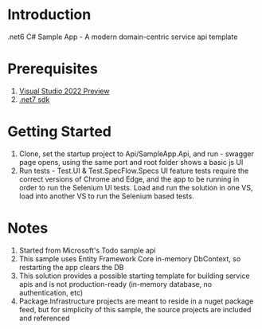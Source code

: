 # Introduction 
.net6 C# Sample App - A modern domain-centric service api template

# Prerequisites
1. [Visual Studio 2022 Preview](https://visualstudio.microsoft.com/vs/preview/)
2. [.net7 sdk](https://dotnet.microsoft.com/en-us/download/dotnet/7.0)

# Getting Started
1.	Clone, set the startup project to Api/SampleApp.Api, and run - swagger page opens, using the same port and root folder shows a basic js UI
2.	Run tests - Test.UI & Test.SpecFlow.Specs UI feature tests require the correct versions of Chrome and Edge, and the app to be running in order to run the Selenium UI tests. Load and run the solution in one VS, load into another VS to run the Selenium based tests. 

# Notes
1. Started from Microsoft's Todo sample api 
2. This sample uses Entity Framework Core in-memory DbContext, so restarting the app clears the DB
3. This solution provides a possible starting template for building service apis and is not production-ready (in-memory database, no authentication, etc)
4. Package.Infrastructure projects are meant to reside in a nuget package feed, but for simplicity of this sample, the source projects are included and referenced
